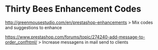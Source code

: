 # Thirty Bees Enhancement Codes
http://greenmousestudio.com/en/prestashop-enhancements > Mix codes and suggestions to enhance

https://www.prestashop.com/forums/topic/274240-add-message-to-order_confhtml/ > Increase messagens in mail send to clients
